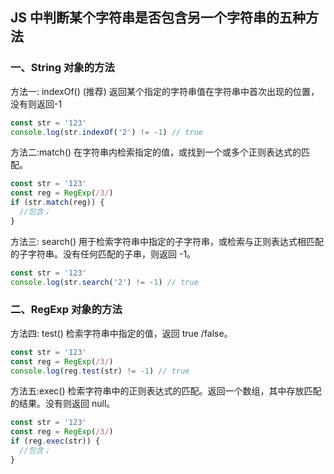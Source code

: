 
## JS 中判断某个字符串是否包含另一个字符串的五种方法

### 一、String 对象的方法

方法一: indexOf() (推荐)
返回某个指定的字符串值在字符串中首次出现的位置，没有则返回-1

```js
const str = '123'
console.log(str.indexOf('2') != -1) // true
```

方法二:match()
在字符串内检索指定的值，或找到一个或多个正则表达式的匹配。

```js
const str = '123'
const reg = RegExp(/3/)
if (str.match(reg)) {
  //包含；
}
```

方法三: search()
用于检索字符串中指定的子字符串，或检索与正则表达式相匹配的子字符串。没有任何匹配的子串，则返回 -1。

```js
const str = '123'
console.log(str.search('2') != -1) // true
```

### 二、RegExp 对象的方法

方法四: test()
检索字符串中指定的值，返回 true /false。

```js
const str = '123'
const reg = RegExp(/3/)
console.log(reg.test(str) != -1) // true
```

方法五:exec()
检索字符串中的正则表达式的匹配。返回一个数组，其中存放匹配的结果。没有则返回 null。

```js
const str = '123'
const reg = RegExp(/3/)
if (reg.exec(str)) {
  //包含；
}
```
